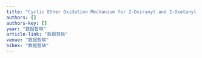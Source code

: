 ```yaml
---
title: "Cyclic Ether Oxidation Mechanism for 2-Oxiranyl and 2-Oxetanyl Radicals: A Theoretical Study"
authors: []
authors-key: []
year: "数据暂缺"
article-link: "数据暂缺"
venue: "数据暂缺"
bibex: "数据暂缺"
---
```

